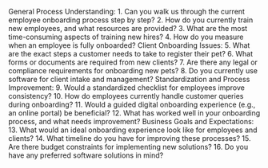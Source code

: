 General Process Understanding:
     1.	Can you walk us through the current employee onboarding process step by step?
     2.	How do you currently train new employees, and what resources are provided?
     3.	What are the most time-consuming aspects of training new hires?
     4.	How do you measure when an employee is fully onboarded?
Client Onboarding Issues:
      5. What are the exact steps a customer needs to take to register their pet?
      6. What forms or documents are required from new clients?
      7. Are there any legal or compliance requirements for onboarding new pets?
      8. Do you currently use software for client intake and management?
Standardization and Process Improvement:
      9. Would a standardized checklist for employees improve consistency?
     10. How do employees currently handle customer queries during onboarding?
     11. Would a guided digital onboarding experience (e.g., an online portal) be beneficial?
     12. What has worked well in your onboarding process, and what needs improvement?
Business Goals and Expectations:
     13. What would an ideal onboarding experience look like for employees and clients?
     14. What timeline do you have for improving these processes?
     15. Are there budget constraints for implementing new solutions?
     16. Do you have any preferred software solutions in mind?

